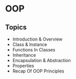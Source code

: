 # OOP

## Topics

- Introduction & Overview
- Class & Instance
- Functions In Classes
- Inheritance
- Encapsulation & Abstraction
- Properties
- Recap Of OOP Principles
